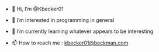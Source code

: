 - 👋 Hi, I’m @Kbecker01
- 👀 I’m interested in programming in general 
- 🌱 I’m currently learning whatever appears to be interesting

- 📫 How to reach me : kbecker01@beckman.com

<!---
Kbecker01/Kbecker01 is a ✨ special ✨ repository because its `README.md` (this file) appears on your GitHub profile.
You can click the Preview link to take a look at your changes.
--->
